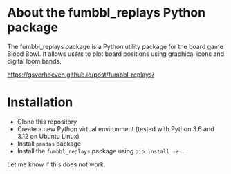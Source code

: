 # About the fumbbl_replays Python package

The fumbbl_replays package is a Python utility package for the board game Blood Bowl. It allows users to plot board positions using graphical icons and digital loom bands.

https://gsverhoeven.github.io/post/fumbbl-replays/

# Installation

* Clone this repository
* Create a new Python virtual environment (tested with Python 3.6 and 3.12 on Ubuntu Linux)
* Install `pandas` package
* Install the `fumbbl_replays` package using `pip install -e .`

Let me know if this does not work.